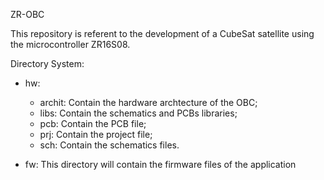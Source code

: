 ZR-OBC

This repository is referent to the development of a CubeSat satellite using the microcontroller ZR16S08.

Directory System:

- hw:
	- archit: Contain the hardware archtecture of the OBC;
	- libs: Contain the schematics and PCBs libraries;
	- pcb: Contain the PCB file;
	- prj: Contain the project file;
	- sch: Contain the schematics files.

- fw: This directory will contain the firmware files of the application
